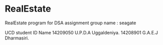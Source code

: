# RealEstate
RealEstate program for DSA assignment
group name : seagate

UCD student ID        Name
14209050              U.P.D.A Uggaldeniya.
14208901              G.A.E.J Dharmasiri.
